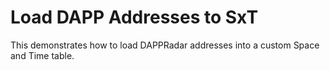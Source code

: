 # Load DAPP Addresses to SxT
This demonstrates how to load DAPPRadar addresses into a custom Space and Time table.
